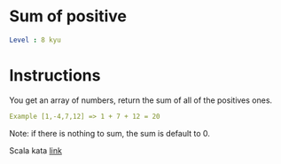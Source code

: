 # Sum of positive

```yaml
Level : 8 kyu
```



# Instructions
You get an array of numbers, return the sum of all of the positives ones.

```yaml
Example [1,-4,7,12] => 1 + 7 + 12 = 20
```
Note: if there is nothing to sum, the sum is default to 0.

Scala kata [link](https://www.codewars.com/kata/5715eaedb436cf5606000381/train/scala)
